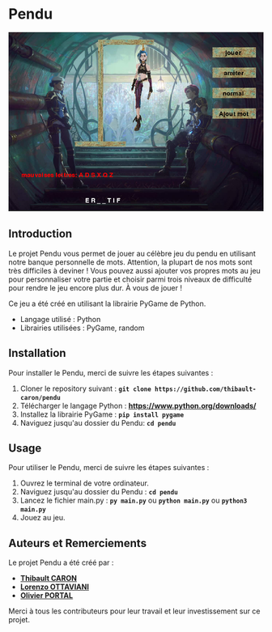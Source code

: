 # **Pendu**

<img src="./image/vue_jeu.png" alt="Aperçu d'une partie en cours.">

## **Introduction**

Le projet Pendu vous permet de jouer au célèbre jeu du pendu en utilisant 
notre banque personnelle de mots. Attention, la plupart de nos mots sont très
difficiles à deviner ! Vous pouvez aussi ajouter vos propres mots au jeu pour
personnaliser votre partie et choisir parmi trois niveaux de difficulté
pour rendre le jeu encore plus dur. À vous de jouer !

Ce jeu a été créé en utilisant la librairie PyGame de Python.

- Langage utilisé : Python
- Librairies utilisées : PyGame, random

## **Installation**

Pour installer le Pendu, merci de suivre les étapes suivantes :

1. Cloner le repository suivant : **`git clone https://github.com/thibault-caron/pendu`**
2. Télécharger le langage Python : **https://www.python.org/downloads/**
3. Installez la librairie PyGame : **`pip install pygame`**
4. Naviguez jusqu'au dossier du Pendu: **`cd pendu`**


## **Usage**

Pour utiliser le Pendu, merci de suivre les étapes suivantes :

1. Ouvrez le terminal de votre ordinateur.
2. Naviguez jusqu'au dossier du Pendu : **`cd pendu`**
3. Lancez le fichier main.py : **`py main.py`** ou **`python main.py`** ou **`python3 main.py`**
4. Jouez au jeu.

## **Auteurs et Remerciements**

Le projet Pendu a été créé par :

- **[Thibault CARON](https://github.com/thibault-caron)**
- **[Lorenzo OTTAVIANI](https://github.com/lorenzo-ottaviani)**
- **[Olivier PORTAL](https://github.com/olivier-portal)**

Merci à tous les contributeurs pour leur travail et leur investissement sur ce projet.
